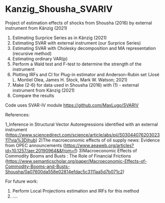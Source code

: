 # Kanzig_Shousha_SVARIV
Project of estimation effects of shocks from Shousha (2016) by external instrument from Känzig (2021)

1) Estimating Surprice Series as in Känzig (2021)
2) Estimating SVAR with external instrument (our Surprice Series)
3) Estimating SVAR with Cholesky decomposition and MA representation (recursive method)
4) Estimating ordinary VAR(p)
5) Perform a Wald test and F-test to determine the strength of the instrument
6) Plotting IRFs and CI for Plug-in estimator and Anderson-Rubin set (José L. Montiel Olea, James H. Stock, Mark W. Watson; 2021)
7) Make (2-6) for data used in Shousha (2016) with (1) - external instrument from Känzig (2021)
8) Compare the results
 
Code uses SVAR-IV module https://github.com/MaxLugo/SVARIV

References:

1_Inference in Structural Vector Autoregressions identified with an external instrument (https://www.sciencedirect.com/science/article/abs/pii/S0304407620302311?via%3Dihub)
2)The macroeconomic effects of oil supply news: Evidence from OPEC announcements (https://www.aeaweb.org/articles?id=10.1257/aer.20190964&&from=f)
3)Macroeconomic Effects of Commodity Booms and Busts : The Role of Financial Frictions  (https://www.semanticscholar.org/paper/Macroeconomic-Effects-of-Commodity-Booms-and-Busts-Shousha/0a07600da558e02814efdac5c3111aa5d7b071c2)



For future work:

1) Perform Local Projections estimation and IRFs for this method
2) ....
